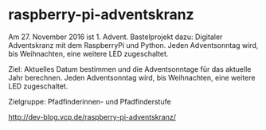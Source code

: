 # raspberry-pi-adventskranz
Am 27. November 2016 ist 1. Advent. Bastelprojekt dazu: Digitaler Adventskranz mit dem RaspberryPi und Python. Jeden Adventsonntag wird, bis Weihnachten, eine weitere LED zugeschaltet.

Ziel: Aktuelles Datum bestimmen und die Adventsonntage für das aktuelle Jahr berechnen. Jeden Adventsonntag wird, bis Weihnachten, eine weitere LED zugeschaltet.

Zielgruppe: Pfadfinderinnen- und Pfadfinderstufe


http://dev-blog.vcp.de/raspberry-pi-adventskranz/
